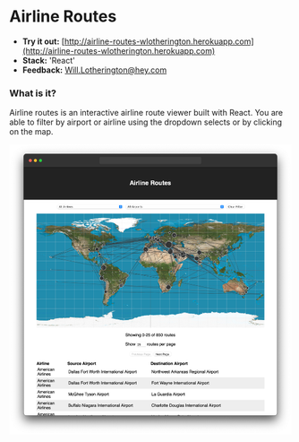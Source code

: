 # Airline Routes

* **Try it out:** [http://airline-routes-wlotherington.herokuapp.com](http://airline-routes-wlotherington.herokuapp.com)
* **Stack:** 'React'
* **Feedback:** [Will.Lotherington@hey.com](Will.Lotherington@hey.com)

### What is it?

Airline routes is an interactive airline route viewer built with React. You are able to filter by airport or airline using the dropdown selects or by clicking on the map.

![](public/airline_routes_shadow.png)

